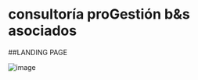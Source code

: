 # consultoría proGestión b&s asociados

##LANDING PAGE 

![image](https://github.com/SylenthMen/consultora-proGestion-bys-asociados/assets/33080405/309d467e-f907-4936-b614-b8877a5f6d98)
